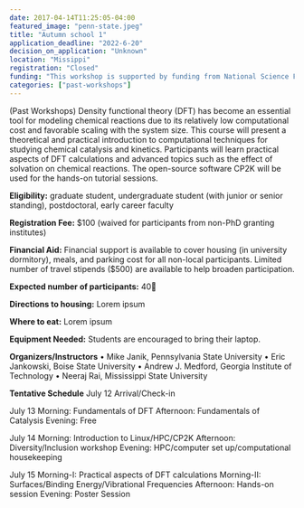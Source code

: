 ```yaml
---
date: 2017-04-14T11:25:05-04:00
featured_image: "penn-state.jpeg"
title: "Autumn school 1"
application_deadline: "2022-6-20"
decision_on_application: "Unknown"
location: "Missippi"
registration: "Closed"
funding: "This workshop is supported by funding from National Science Foundation"
categories: ["past-workshops"]
---
```


(Past Workshops)
Density functional theory (DFT) has become an essential tool for modeling chemical reactions due to its relatively low computational cost and favorable scaling with the system size. This course will present a theoretical and practical introduction to computational techniques for studying chemical catalysis and kinetics. Participants will learn practical aspects of DFT calculations and advanced topics such as the effect of solvation on chemical reactions. The open-source software CP2K will be used for the hands-on tutorial sessions.

**Eligibility:** graduate student, undergraduate student (with junior or senior standing), postdoctoral, early career faculty

**Registration Fee:** $100 (waived for participants from non-PhD granting institutes)

**Financial Aid:** Financial support is available to cover housing (in university dormitory), meals, and parking cost for all non-local participants. Limited number of travel stipends ($500) are available to help broaden participation.

**Expected number of participants:** 40

**Directions to housing:** Lorem ipsum

**Where to eat:** Lorem ipsum

**Equipment Needed:** Students are encouraged to bring their laptop.

**Organizers/Instructors**
•  Mike Janik, Pennsylvania State University
•  Eric Jankowski, Boise State University
•  Andrew J. Medford, Georgia Institute of Technology
•  Neeraj Rai, Mississippi State University


**Tentative Schedule**
July 12
Arrival/Check-in

July 13
Morning: Fundamentals of DFT
Afternoon: Fundamentals of Catalysis
Evening: Free

July 14
Morning: Introduction to Linux/HPC/CP2K
Afternoon: Diversity/Inclusion workshop
Evening: HPC/computer set up/computational housekeeping

July 15
Morning-I:  Practical aspects of DFT calculations
Morning-II: Surfaces/Binding Energy/Vibrational Frequencies
Afternoon: Hands-on session
Evening: Poster Session